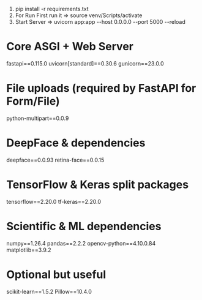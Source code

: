 1. pip install -r requirements.txt
2. For Run First run it     => source venv/Scripts/activate
2. Start Server             => uvicorn app:app --host 0.0.0.0 --port 5000 --reload

# Core ASGI + Web Server
fastapi==0.115.0
uvicorn[standard]==0.30.6
gunicorn==23.0.0

# File uploads (required by FastAPI for Form/File)
python-multipart==0.0.9

# DeepFace & dependencies
deepface==0.0.93
retina-face==0.0.15

# TensorFlow & Keras split packages
tensorflow==2.20.0
tf-keras==2.20.0

# Scientific & ML dependencies
numpy==1.26.4
pandas==2.2.2
opencv-python==4.10.0.84
matplotlib==3.9.2

# Optional but useful
scikit-learn==1.5.2
Pillow==10.4.0
